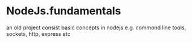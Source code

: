 # NodeJs.fundamentals
an old project consist  basic concepts in nodejs e.g. commond line tools, sockets, http,  express etc
